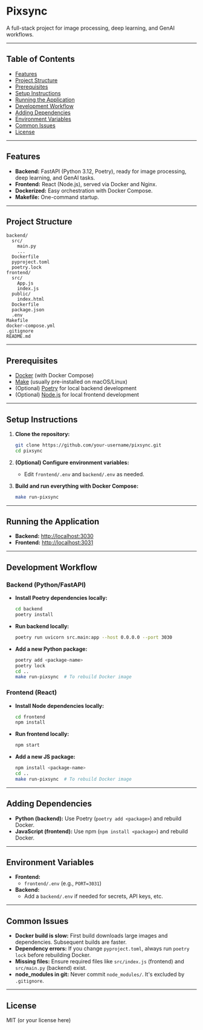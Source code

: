 # Pixsync

A full-stack project for image processing, deep learning, and GenAI workflows.

---

## Table of Contents
- [Features](#features)
- [Project Structure](#project-structure)
- [Prerequisites](#prerequisites)
- [Setup Instructions](#setup-instructions)
- [Running the Application](#running-the-application)
- [Development Workflow](#development-workflow)
- [Adding Dependencies](#adding-dependencies)
- [Environment Variables](#environment-variables)
- [Common Issues](#common-issues)
- [License](#license)

---

## Features
- **Backend:** FastAPI (Python 3.12, Poetry), ready for image processing, deep learning, and GenAI tasks.
- **Frontend:** React (Node.js), served via Docker and Nginx.
- **Dockerized:** Easy orchestration with Docker Compose.
- **Makefile:** One-command startup.

---

## Project Structure
```
backend/
  src/
    main.py
    ...
  Dockerfile
  pyproject.toml
  poetry.lock
frontend/
  src/
    App.js
    index.js
  public/
    index.html
  Dockerfile
  package.json
  .env
Makefile
docker-compose.yml
.gitignore
README.md
```

---

## Prerequisites
- [Docker](https://www.docker.com/get-started) (with Docker Compose)
- [Make](https://www.gnu.org/software/make/) (usually pre-installed on macOS/Linux)
- (Optional) [Poetry](https://python-poetry.org/) for local backend development
- (Optional) [Node.js](https://nodejs.org/) for local frontend development

---

## Setup Instructions
1. **Clone the repository:**
   ```sh
   git clone https://github.com/your-username/pixsync.git
   cd pixsync
   ```

2. **(Optional) Configure environment variables:**
   - Edit `frontend/.env` and `backend/.env` as needed.

3. **Build and run everything with Docker Compose:**
   ```sh
   make run-pixsync
   ```

---

## Running the Application
- **Backend:** [http://localhost:3030](http://localhost:3030)
- **Frontend:** [http://localhost:3031](http://localhost:3031)

---

## Development Workflow

### Backend (Python/FastAPI)
- **Install Poetry dependencies locally:**
  ```sh
  cd backend
  poetry install
  ```
- **Run backend locally:**
  ```sh
  poetry run uvicorn src.main:app --host 0.0.0.0 --port 3030
  ```
- **Add a new Python package:**
  ```sh
  poetry add <package-name>
  poetry lock
  cd ..
  make run-pixsync  # To rebuild Docker image
  ```

### Frontend (React)
- **Install Node dependencies locally:**
  ```sh
  cd frontend
  npm install
  ```
- **Run frontend locally:**
  ```sh
  npm start
  ```
- **Add a new JS package:**
  ```sh
  npm install <package-name>
  cd ..
  make run-pixsync  # To rebuild Docker image
  ```

---

## Adding Dependencies
- **Python (backend):** Use Poetry (`poetry add <package>`) and rebuild Docker.
- **JavaScript (frontend):** Use npm (`npm install <package>`) and rebuild Docker.

---

## Environment Variables
- **Frontend:**
  - `frontend/.env` (e.g., `PORT=3031`)
- **Backend:**
  - Add a `backend/.env` if needed for secrets, API keys, etc.

---

## Common Issues
- **Docker build is slow:** First build downloads large images and dependencies. Subsequent builds are faster.
- **Dependency errors:** If you change `pyproject.toml`, always run `poetry lock` before rebuilding Docker.
- **Missing files:** Ensure required files like `src/index.js` (frontend) and `src/main.py` (backend) exist.
- **node_modules in git:** Never commit `node_modules/`. It's excluded by `.gitignore`.

---

## License
MIT (or your license here)
